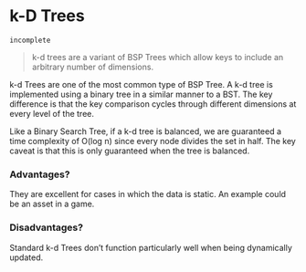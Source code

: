 # k-D Trees
`incomplete`
> k-d trees are a variant of BSP Trees which allow keys to include an arbitrary number of dimensions.

k-d Trees are one of the most common type of BSP Tree.
A k-d tree is implemented using a binary tree in a similar manner to a BST. The key difference is that the key comparison cycles through different dimensions at every level of the tree.

Like a Binary Search Tree, if a k-d tree is balanced, we are guaranteed a time complexity of O(log n) since every node divides the set in half. The key caveat is that this is only guaranteed when the tree is balanced.

### Advantages?
They are excellent for cases in which the data is static. An example could be an asset in a game.

### Disadvantages?
Standard k-d Trees don’t function particularly well when being dynamically updated.